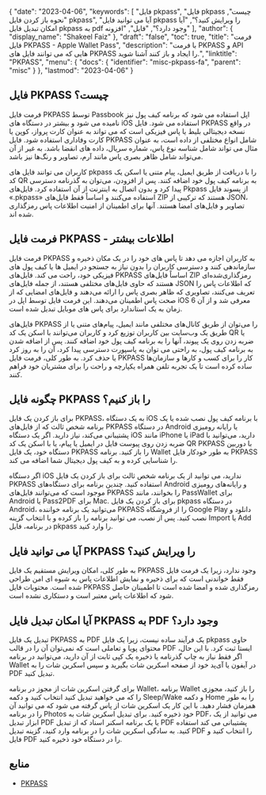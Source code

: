 {
  "date": "2023-04-06",
  "keywords": [
"فایل pkpass",
"فایل pkpass چیست",
"نحوه باز کردن فایل pkpass",
"آیا می توانید فایل pkpass را ویرایش کنید؟",
"آیا امکان تبدیل فایل pkpass به pdf وجود دارد؟",
"فایل",
"افزونه"
],
  "author": {
    "display_name": "Shakeel Faiz"
},
  "draft": "false",
  "toc": true,
  "title": "فرمت فایل PKPASS - Apple Wallet Pass",
  "description": "با فرمت PKPASS و API هایی که می توانند فایل های PKPASS را ایجاد و باز کنند آشنا شوید.",
  "linktitle": "PKPASS",
  "menu": {
    "docs": {
      "identifier": "misc-pkpass-fa",
      "parent": "misc"
}
},
  "lastmod": "2023-04-06"
}

## فایل PKPASS چیست؟

فرمت فایل PKPASS توسط Passbook اپل استفاده می شود که برنامه کیف پول نیز نامیده می شود و بیشتر در دستگاه های iOS استفاده می شود. فایل PKPASS در واقع نسخه دیجیتالی بلیط یا پاس فیزیکی است که می تواند به عنوان کارت پرواز، کوپن یا کارت وفاداری استفاده شود. فایل PKPASS شامل انواع مختلفی از داده است، به عنوان مثال می تواند شامل شناسه نوع پاس، شماره سریال، داده های انقضا باشد. به غیر از آن می‌تواند شامل ظاهر بصری پاس مانند آرم، تصاویر و رنگ‌ها نیز باشد.

کاربران می توانند فایل های pkpass را با دریافت از طریق ایمیل، پیام متنی یا اسکن یک کد QR به برنامه کیف پول خود اضافه کنند. پس از افزودن، می‌توان به گذرنامه دسترسی پیدا کرد و بدون اتصال به اینترنت از آن استفاده کرد. فایل‌های Pkpass از پسوند فایل «.pkpass» استفاده می‌کنند و اساساً فقط فایل‌های ZIP هستند که ترکیبی از JSON، تصاویر و فایل‌های امضا هستند. آنها برای اطمینان از امنیت اطلاعات پاس رمزگذاری شده اند.

## فرمت فایل PKPASS - اطلاعات بیشتر

فرمت فایل PKPASS به کاربران اجازه می دهد تا پاس های خود را در یک مکان ذخیره و سازماندهی کنند و دسترسی کاربران را بدون نیاز به جستجو در ایمیل ها یا کیف پول های فیزیکی خود، راحت می کند. فایل‌های PKPASS اساساً فایل‌های ZIP رمزگذاری‌شده‌ای هستند که حاوی فایل‌های مختلفی هستند، از جمله فایل‌های JSON که اطلاعات پاس را تعریف می‌کنند، تصاویری که ظاهر بصری پاس را ارائه می‌دهند و فایل‌های امضایی که از صحت پاس اطمینان می‌دهند. این فرمت فایل توسط اپل در iOS 6 معرفی شد و از آن زمان به یک استاندارد برای پاس های موبایل تبدیل شده است.

فایل‌های PKPASS را می‌توان از طریق کانال‌های مختلفی مانند ایمیل، پیام‌های متنی یا از طریق یک وب‌سایت بین کاربران توزیع کرد و کاربران می‌توانند با اسکن یک کد QR یا ضربه زدن روی یک پیوند، آنها را به برنامه کیف پول خود اضافه کنند. پس از اضافه شدن به برنامه کیف پول، به راحتی می توان به پاسپورت دسترسی پیدا کرد، آن را به روز کرد یا حذف کرد. به طور کلی، فرمت فایل PKPASS کار را برای کسب و کارها و سازمان‌ها ساده کرده است تا یک تجربه تلفن همراه یکپارچه و راحت را برای مشتریان خود فراهم کنند.

## چگونه فایل PKPASS را باز کنیم؟

برای باز کردن یک فایل PKPASS، به یک دستگاه iOS با برنامه کیف پول نصب شده یا یک برنامه شخص ثالث که از فایل‌های PKPASS در دستگاه Android یا رایانه رومیزی پشتیبانی می‌کند، نیاز دارید. اگر یک دستگاه iOS مانند iPhone یا iPad دارید، می‌توانید با ضربه زدن روی پیوست فایل در ایمیل یا پیام، یا با اسکن یک کد QR PKPASS با دوربین دستگاه خود، یک فایل PKPASS را باز کنید. برنامه Wallet به طور خودکار فایل PKPASS را شناسایی کرده و به کیف پول دیجیتال شما اضافه می کند.

اگر دستگاه iOS ندارید، می توانید از یک برنامه شخص ثالث برای باز کردن یک فایل PKPASS استفاده کنید. چندین برنامه برای دستگاه‌های Android و رایانه‌های رومیزی موجود است که می‌توانند فایل‌های PKPASS را بخوانند، مانند PassWallet برای Android یا Pass2PDF برای Mac. برای باز کردن یک فایل pkpass در دستگاه Android، می‌توانید یک برنامه خواننده PKPASS را از فروشگاه Google Play دانلود و نصب کنید. پس از نصب، می توانید برنامه را باز کرده و با انتخاب گزینه Import یا Add در برنامه، فایل pkpass را وارد کنید.

## آیا می توانید فایل PKPASS را ویرایش کنید؟

به طور کلی، امکان ویرایش مستقیم یک فایل PKPASS وجود ندارد، زیرا یک فرمت فایل فقط خواندنی است که برای ذخیره و نمایش اطلاعات پاس به شیوه ای امن طراحی شده است. محتویات فایل PKPASS رمزگذاری شده و امضا شده است تا اطمینان حاصل شود که اطلاعات پاس معتبر است و دستکاری نشده است.

## آیا امکان تبدیل فایل PKPASS به PDF وجود دارد؟

تبدیل یک فایل PKPASS به PDF یک فرآیند ساده نیست، زیرا یک فایل pkpass حاوی محتوای پویا و تعاملی است که نمی‌توان آن را در قالب PDF ایستا ثبت کرد. با این حال، اگر فقط نیاز به چاپ گذرنامه یا ذخیره یک کپی ثابت از آن دارید، می‌توانید در برنامه Wallet در آیفون یا آی‌پد خود از صفحه اسکرین شات بگیرید و سپس اسکرین شات را به PDF تبدیل کنید.

برای گرفتن اسکرین شات از مجوز در برنامه Wallet، برنامه Wallet را باز کنید، مجوزی را که می خواهید تبدیل کنید انتخاب کنید و دکمه Sleep/Wake و دکمه Home را به طور همزمان فشار دهید. با این کار یک اسکرین شات از پاس گرفته می شود که می توانید آن را در برنامه Photos خود ذخیره کنید. برای تبدیل اسکرین شات به PDF، می توانید از یک ابزار تبدیل PDF یا یک برنامه اسکنر اسناد که از تبدیل PDF پشتیبانی می کند استفاده کنید. به سادگی اسکرین شات را در برنامه وارد کنید، گزینه تبدیل PDF را انتخاب کنید و فایل PDF را در دستگاه خود ذخیره کنید.

## منابع
* [PKPASS](https://en.wikipedia.org/wiki/PKPASS)


